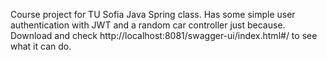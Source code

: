 Course project for TU Sofia Java Spring class.
Has some simple user authentication with JWT and a random car controller just because. 
Download and check http://localhost:8081/swagger-ui/index.html#/ to see what it can do.
